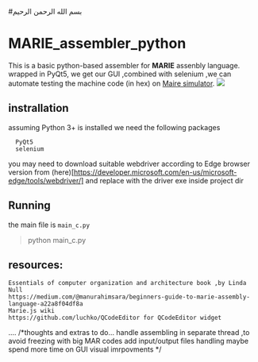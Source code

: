 #بسم الله الرحمن الرحيم
# MARIE_assembler_python
This is a basic python-based assembler for **MARIE** assenbly language.
wrapped in PyQt5, we get our GUI ,combined with selenium ,we can automate testing the machine code (in hex) on [Maire simulator](https://marie.js.org/).
![](https://github.com/Mahmoussam/MARIE_assembler_python/blob/master/test.gif)
## instrallation
  assuming Python 3+ is installed we need the following packages
  ```
    PyQt5
    selenium
  ```
  you may need to download suitable webdriver according to Edge browser version from (here)[https://developer.microsoft.com/en-us/microsoft-edge/tools/webdriver/] and replace with the driver exe inside project dir
## Running
  the main file is `main_c.py`
  > python main_c.py

## resources:
  ```
  Essentials of computer organization and architecture book ,by Linda Null
  https://medium.com/@manurahimsara/beginners-guide-to-marie-assembly-language-a22a8f04df8a
  Marie.js wiki
  https://github.com/luchko/QCodeEditor for QCodeEditor widget
  ```
....
/*thoughts and extras to do...
  handle assembling in separate thread ,to avoid freezing with big MAR codes
  add input/output files handling
  maybe spend more time on GUI visual imrpovments
*/
